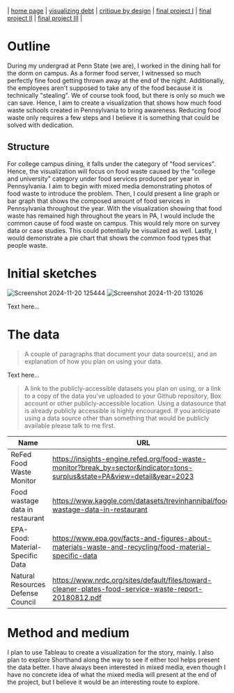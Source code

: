 | [home page](https://ichien0912.github.io/Portfolio/) | [visualizing debt](visualizing-government-debt) | [critique by design](critique-by-design) | [final project I](final-project-part-one) | [final project II](final-project-part-two) | [final project III](final-project-part-three) |

# Outline
During my undergrad at Penn State (we are), I worked in the dining hall for the dorm on campus. As a former food server, I witnessed so much perfectly fine food getting thrown away at the end of the night. Additionally, the employees aren't supposed to take any of the food because it is technically "stealing". We of course took food, but there is only so much we can save. Hence, I aim to create a visualization that shows how much food waste schools created in Pennsylvania to bring awareness. Reducing food waste only requires a few steps and I believe it is something that could be solved with dedication.  
## Structure
For college campus dining, it falls under the category of "food services". Hence, the visualization will focus on food waste caused by the "college and university" category under food services produced per year in Pennsylvania. I aim to begin with mixed media demonstrating photos of food waste to introduce the problem. Then, I could present a line graph or bar graph that shows the composed amount of food services in Pennsylvania throughout the year. With the visualization showing that food waste has remained high throughout the years in PA, I would include the common cause of food waste on campus. This would rely more on survey data or case studies. This could potentially be visualized as well. Lastly, I would demonstrate a pie chart that shows the common food types that people waste. 

# Initial sketches
![Screenshot 2024-11-20 125444](https://github.com/user-attachments/assets/c46a4ef7-1c54-440d-b1a4-8b6fe260b32e)
![Screenshot 2024-11-20 131026](https://github.com/user-attachments/assets/80c86dba-4223-4857-aedc-99d55f063991)

Text here...

# The data
> A couple of paragraphs that document your data source(s), and an explanation of how you plan on using your data. 

Text here...

> A link to the publicly-accessible datasets you plan on using, or a link to a copy of the data you've uploaded to your Github repository, Box account or other publicly-accessible location. Using a datasource that is already publicly accessible is highly encouraged.  If you anticipate using a data source other than something that would be publicly available please talk to me first. 

| Name | URL | Description |
|------|-----|-------------|
|ReFed Food Waste Monitor      |https://insights-engine.refed.org/food-waste-monitor?break_by=sector&indicator=tons-surplus&state=PA&view=detail&year=2023     |             |
|Food wastage data in restaurant      |https://www.kaggle.com/datasets/trevinhannibal/food-wastage-data-in-restaurant     |             |
|EPA-Food: Material-Specific Data      |https://www.epa.gov/facts-and-figures-about-materials-waste-and-recycling/food-material-specific-data     |             |
|Natural Resources Defense Council       |https://www.nrdc.org/sites/default/files/toward-cleaner-plates-food-service-waste-report-20180812.pdf        |             |

# Method and medium
I plan to use Tableau to create a visualization for the story, mainly. I also plan to explore Shorthand along the way to see if either tool helps present the data better. I have always been interested in mixed media, even though I have no concrete idea of what the mixed media will present at the end of the project, but I believe it would be an interesting route to explore. 
